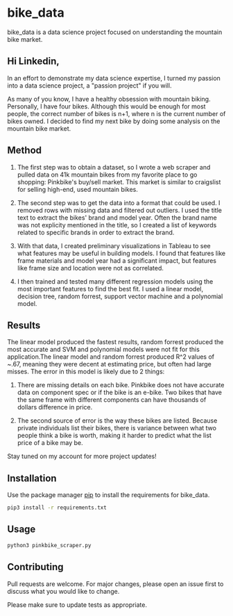 # bike_data

bike_data is a data science project focused on understanding the mountain bike market.

## Hi Linkedin,



In an effort to demonstrate my data science expertise, I turned my passion into a data science project, a "passion project" if you will.



As many of you know, I have a healthy obsession with mountain biking. Personally, I have four bikes. Although this would be enough for most people, the correct number of bikes is n+1, where n is the current number of bikes owned. I decided to find my next bike by doing some analysis on the mountain bike market.



## Method

1) The first step was to obtain a dataset, so I wrote a web scraper and pulled data on 41k mountain bikes from my favorite place to go shopping: Pinkbike's buy/sell market. This market is similar to craigslist for selling high-end, used mountain bikes. 

2) The second step was to get the data into a format that could be used. I removed rows with missing data and filtered out outliers. I used the title text to extract the bikes' brand and model year. Often the brand name was not explicity mentioned in the title, so I created a list of keywords related to specific brands in order to extract the brand. 

3) With that data, I created preliminary visualizations in Tableau to see what features may be useful in building models. I found that features like frame materials and model year had a significant impact, but features like frame size and location were not as correlated. 

4) I then trained and tested many different regression models using the most important features to find the best fit. I used a linear model, decision tree, random forrest, support vector machine and a polynomial model. 



## Results

The linear model produced the fastest results, random forrest produced the most accurate and SVM and polynomial models were not fit for this application.The linear model and random forrest produced R^2 values of ~.67, meaning they were decent at estimating price, but often had large misses. The error in this model is likely due to 2 things: 

1) There are missing details on each bike. Pinkbike does not have accurate data on component spec or if the bike is an e-bike. Two bikes that have the same frame with different components can have thousands of dollars difference in price. 

2) The second source of error is the way these bikes are listed. Because private individuals list their bikes, there is variance between what two people think a bike is worth, making it harder to predict what the list price of a bike may be.   

Stay tuned on my account for more project updates!

## Installation

Use the package manager [pip](https://pip.pypa.io/en/stable/) to install the requirements for bike_data.

```bash
pip3 install -r requirements.txt
```


## Usage

```bash
python3 pinkbike_scraper.py
```

## Contributing

Pull requests are welcome. For major changes, please open an issue first
to discuss what you would like to change.

Please make sure to update tests as appropriate.
